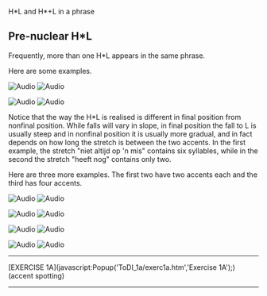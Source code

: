 H\*L and H\*+L in a phrase <!-- var popWin // because of the closepopWin() //function it has to be declare global function Popup(URL,NAME) { // alert(URL + NAME); //This opens the window Settings = "toolbar=0, location=0,menubar=0,scrollbars=1," + "left=50,top=20,resizable=1,width=750,height=550" popWin = window.open(URL,"",Settings); popWin.focus(); } function closepopWin() { //This function will close the popup window popWin.close() } function FrameUpdate(URL1, URL2) { parent.audio.location.href = URL1; parent.display.location.href = URL2; } // -->

Pre-nuclear H\*L
----------------

Frequently, more than one H\*L appears in the same phrase.

Here are some examples.

![Audio](audio.gif) ![Audio](./audio/gif/154.gif)

![Audio](audio.gif) ![Audio](./audio/gif/032a.gif)

Notice that the way the H\*L is realised is different in final position from nonfinal position. While falls will vary in slope, in final position the fall to L is usually steep and in nonfinal position it is usually more gradual, and in fact depends on how long the stretch is between the two accents. In the first example, the stretch "niet altijd op 'n mis" contains six syllables, while in the second the stretch "heeft nog" contains only two.

Here are three more examples. The first two have two accents each and the third has four accents.

![Audio](audio.gif) ![Audio](./audio/gif/148.gif)

![Audio](audio.gif) ![Audio](./audio/gif/032b.gif)

![Audio](audio.gif) ![Audio](./audio/gif/084a.gif)

![Audio](audio.gif) ![Audio](./audio/gif/c12_f.gif)

* * *

[EXERCISE 1A](javascript:Popup('ToDI_1a/exerc1a.htm','Exercise 1A');)  
(accent spotting)

* * *

